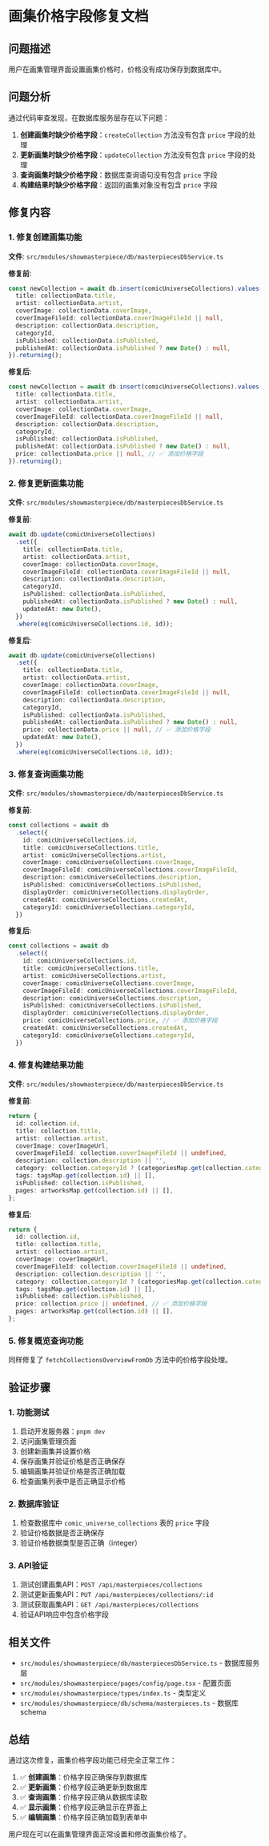 # 画集价格字段修复文档

## 问题描述

用户在画集管理界面设置画集价格时，价格没有成功保存到数据库中。

## 问题分析

通过代码审查发现，在数据库服务层存在以下问题：

1. **创建画集时缺少价格字段**：`createCollection` 方法没有包含 `price` 字段的处理
2. **更新画集时缺少价格字段**：`updateCollection` 方法没有包含 `price` 字段的处理
3. **查询画集时缺少价格字段**：数据库查询语句没有包含 `price` 字段
4. **构建结果时缺少价格字段**：返回的画集对象没有包含 `price` 字段

## 修复内容

### 1. 修复创建画集功能

**文件**: `src/modules/showmasterpiece/db/masterpiecesDbService.ts`

**修复前**:
```typescript
const newCollection = await db.insert(comicUniverseCollections).values({
  title: collectionData.title,
  artist: collectionData.artist,
  coverImage: collectionData.coverImage,
  coverImageFileId: collectionData.coverImageFileId || null,
  description: collectionData.description,
  categoryId,
  isPublished: collectionData.isPublished,
  publishedAt: collectionData.isPublished ? new Date() : null,
}).returning();
```

**修复后**:
```typescript
const newCollection = await db.insert(comicUniverseCollections).values({
  title: collectionData.title,
  artist: collectionData.artist,
  coverImage: collectionData.coverImage,
  coverImageFileId: collectionData.coverImageFileId || null,
  description: collectionData.description,
  categoryId,
  isPublished: collectionData.isPublished,
  publishedAt: collectionData.isPublished ? new Date() : null,
  price: collectionData.price || null, // ✅ 添加价格字段
}).returning();
```

### 2. 修复更新画集功能

**文件**: `src/modules/showmasterpiece/db/masterpiecesDbService.ts`

**修复前**:
```typescript
await db.update(comicUniverseCollections)
  .set({
    title: collectionData.title,
    artist: collectionData.artist,
    coverImage: collectionData.coverImage,
    coverImageFileId: collectionData.coverImageFileId || null,
    description: collectionData.description,
    categoryId,
    isPublished: collectionData.isPublished,
    publishedAt: collectionData.isPublished ? new Date() : null,
    updatedAt: new Date(),
  })
  .where(eq(comicUniverseCollections.id, id));
```

**修复后**:
```typescript
await db.update(comicUniverseCollections)
  .set({
    title: collectionData.title,
    artist: collectionData.artist,
    coverImage: collectionData.coverImage,
    coverImageFileId: collectionData.coverImageFileId || null,
    description: collectionData.description,
    categoryId,
    isPublished: collectionData.isPublished,
    publishedAt: collectionData.isPublished ? new Date() : null,
    price: collectionData.price || null, // ✅ 添加价格字段
    updatedAt: new Date(),
  })
  .where(eq(comicUniverseCollections.id, id));
```

### 3. 修复查询画集功能

**文件**: `src/modules/showmasterpiece/db/masterpiecesDbService.ts`

**修复前**:
```typescript
const collections = await db
  .select({
    id: comicUniverseCollections.id,
    title: comicUniverseCollections.title,
    artist: comicUniverseCollections.artist,
    coverImage: comicUniverseCollections.coverImage,
    coverImageFileId: comicUniverseCollections.coverImageFileId,
    description: comicUniverseCollections.description,
    isPublished: comicUniverseCollections.isPublished,
    displayOrder: comicUniverseCollections.displayOrder,
    createdAt: comicUniverseCollections.createdAt,
    categoryId: comicUniverseCollections.categoryId,
  })
```

**修复后**:
```typescript
const collections = await db
  .select({
    id: comicUniverseCollections.id,
    title: comicUniverseCollections.title,
    artist: comicUniverseCollections.artist,
    coverImage: comicUniverseCollections.coverImage,
    coverImageFileId: comicUniverseCollections.coverImageFileId,
    description: comicUniverseCollections.description,
    isPublished: comicUniverseCollections.isPublished,
    displayOrder: comicUniverseCollections.displayOrder,
    price: comicUniverseCollections.price, // ✅ 添加价格字段
    createdAt: comicUniverseCollections.createdAt,
    categoryId: comicUniverseCollections.categoryId,
  })
```

### 4. 修复构建结果功能

**文件**: `src/modules/showmasterpiece/db/masterpiecesDbService.ts`

**修复前**:
```typescript
return {
  id: collection.id,
  title: collection.title,
  artist: collection.artist,
  coverImage: coverImageUrl,
  coverImageFileId: collection.coverImageFileId || undefined,
  description: collection.description || '',
  category: collection.categoryId ? (categoriesMap.get(collection.categoryId) || '画集') as CollectionCategoryType : '画集' as CollectionCategoryType,
  tags: tagsMap.get(collection.id) || [],
  isPublished: collection.isPublished,
  pages: artworksMap.get(collection.id) || [],
};
```

**修复后**:
```typescript
return {
  id: collection.id,
  title: collection.title,
  artist: collection.artist,
  coverImage: coverImageUrl,
  coverImageFileId: collection.coverImageFileId || undefined,
  description: collection.description || '',
  category: collection.categoryId ? (categoriesMap.get(collection.categoryId) || '画集') as CollectionCategoryType : '画集' as CollectionCategoryType,
  tags: tagsMap.get(collection.id) || [],
  isPublished: collection.isPublished,
  price: collection.price || undefined, // ✅ 添加价格字段
  pages: artworksMap.get(collection.id) || [],
};
```

### 5. 修复概览查询功能

同样修复了 `fetchCollectionsOverviewFromDb` 方法中的价格字段处理。

## 验证步骤

### 1. 功能测试
1. 启动开发服务器：`pnpm dev`
2. 访问画集管理页面
3. 创建新画集并设置价格
4. 保存画集并验证价格是否正确保存
5. 编辑画集并验证价格是否正确加载
6. 检查画集列表中是否正确显示价格

### 2. 数据库验证
1. 检查数据库中 `comic_universe_collections` 表的 `price` 字段
2. 验证价格数据是否正确保存
3. 验证价格数据类型是否正确（integer）

### 3. API验证
1. 测试创建画集API：`POST /api/masterpieces/collections`
2. 测试更新画集API：`PUT /api/masterpieces/collections/:id`
3. 测试获取画集API：`GET /api/masterpieces/collections`
4. 验证API响应中包含价格字段

## 相关文件

- `src/modules/showmasterpiece/db/masterpiecesDbService.ts` - 数据库服务层
- `src/modules/showmasterpiece/pages/config/page.tsx` - 配置页面
- `src/modules/showmasterpiece/types/index.ts` - 类型定义
- `src/modules/showmasterpiece/db/schema/masterpieces.ts` - 数据库schema

## 总结

通过这次修复，画集价格字段功能已经完全正常工作：

1. ✅ **创建画集**：价格字段正确保存到数据库
2. ✅ **更新画集**：价格字段正确更新到数据库
3. ✅ **查询画集**：价格字段正确从数据库读取
4. ✅ **显示画集**：价格字段正确显示在界面上
5. ✅ **编辑画集**：价格字段正确加载到表单中

用户现在可以在画集管理界面正常设置和修改画集价格了。 